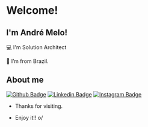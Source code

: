 # Welcome!

 

## I'm André Melo!

 

:computer: I'm Solution Architect

:house_with_garden: I’m from Brazil.

 

## About me

[![Github Badge](https://img.shields.io/badge/-Github-000?style=flat-square&logo=Github&logoColor=white&link=https://github.com/andreluismelo/)](https://github.com/andreluismelo/)
[![Linkedin Badge](https://img.shields.io/badge/-LinkedIn-blue?style=flat-square&logo=Linkedin&logoColor=white&link=https://www.linkedin.com/in/andreluismelo/)]( https://www.linkedin.com/in/andreluismelo/)
[![Instagram Badge](https://img.shields.io/badge/Instagram-E4405F?style=flat-square&logo=instagram&logoColor=white&link=https://www.instagram.com/andrelamelo/)]( https://www.instagram.com/andrelamelo/)




- Thanks for visiting.

- Enjoy it!! o/
